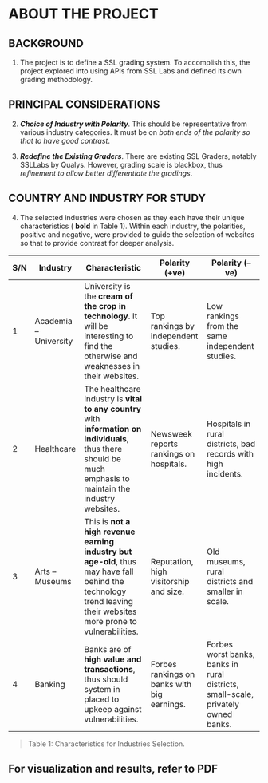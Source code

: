 # ABOUT THE PROJECT

## BACKGROUND 

1.	The project is to define a SSL grading system. To accomplish this, the project explored into using APIs from SSL Labs and defined its own grading methodology. 

## PRINCIPAL CONSIDERATIONS

2.	**_Choice of Industry with Polarity_**.   This should be representative from various industry categories. It must be on _both ends of the polarity so that to have good contrast_.

3.	**_Redefine the Existing Graders_**.   There are existing SSL Graders, notably SSLLabs by Qualys. However, grading scale is blackbox, thus _refinement to allow better differentiate the gradings_.

## COUNTRY AND INDUSTRY FOR STUDY

4.	The selected industries were chosen as they each have their unique characteristics ( **bold** in Table 1). Within each industry, the polarities, positive and negative, were provided to guide the selection of websites  so that to provide contrast for deeper analysis. 


S/N | Industry | Characteristic |  Polarity (+ve)   |   Polarity (–ve) 
---|---|---|---|---
1| Academia – University | University is the **cream of the crop in technology**. It will be interesting to find the otherwise and weaknesses in their websites. | Top rankings by independent studies. | Low rankings from the same independent studies.
2| Healthcare | The healthcare industry is **vital to any country** with **information on individuals**, thus there should be much emphasis to maintain the industry websites. | Newsweek reports rankings on hospitals.  | Hospitals in rural districts, bad records with high incidents.
3| Arts – Museums | This is **not a high revenue earning industry but age-old**, thus may have fall behind the technology trend leaving their websites more prone to vulnerabilities.  | Reputation, high visitorship and size. | Old museums, rural districts and smaller in scale.
4| Banking | Banks are of **high value and transactions**, thus should system in placed to upkeep against vulnerabilities. | Forbes rankings on banks with big earnings. | Forbes worst banks, banks in rural districts, small-scale, privately owned banks.

> Table 1: Characteristics for Industries Selection.

## For visualization and results, refer to PDF
